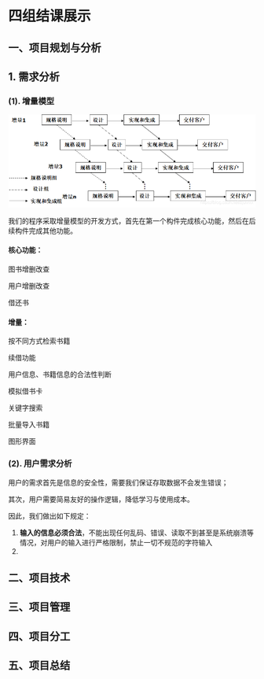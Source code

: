 # 四组结课展示

## 一、项目规划与分析

## 1. 需求分析

### (1). 增量模型

![](./img/增量1.png)

我们的程序采取增量模型的开发方式，首先在第一个构件完成核心功能，然后在后续构件完成其他功能。

#### 核心功能：

图书增删改查

用户增删改查

借还书

#### 增量：

按不同方式检索书籍

续借功能

用户信息、书籍信息的合法性判断

模拟借书卡

关键字搜索

批量导入书籍

图形界面

### (2). 用户需求分析

用户的需求首先是信息的安全性，需要我们保证存取数据不会发生错误；

其次，用户需要简易友好的操作逻辑，降低学习与使用成本。

因此，我们做出如下规定：

1. **输入的信息必须合法**，不能出现任何乱码、错误、读取不到甚至是系统崩溃等情况，对用户的输入进行严格限制，禁止一切不规范的字符输入
2. 

## 二、项目技术



## 三、项目管理



## 四、项目分工



## 五、项目总结